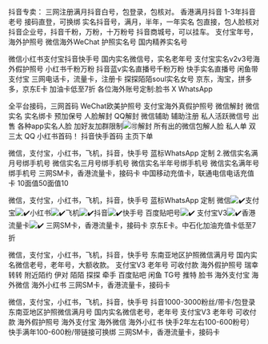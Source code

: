 抖音专卖： 三网注册满月抖音白号，包登录，包核对。 香港满月抖音 1-3年抖音老号 接码直登，可换绑 实名抖音号，满月，半年，一年实名 包直接，包人脸核对 抖音企业号，抖音千粉，万粉，十万粉号 抖音商城号，可以挂车。 支付宝年号，海外护照号  微信海外WeChat 护照实名号 国内精养实名号





微信小红书支付宝抖音快手号 国内实名微信号，实名老年号 支付宝实名v2v3号海外假护照号 小红书千粉万粉 抖音蓝v实名直播号千粉万粉 快手实名直播号 闲鱼带支付宝 三网电话卡，流量卡，注册卡 探探陌陌soul实名女号 京东，淘宝，拼多多，京东E卡 加油卡低至7折 各位海外账号定制:脸书 X WhatsApp



全平台接码，三网首码 WeChat欧美护照号 支付宝海外真假护照号 微信解封  微信实名  实名绑卡  预加保号 人脸解封   QQ解封 微信辅助   辅助注册 私人活跃微信号 出售 各种app实名人脸 加好友加群限制![🉑](https://abs-0.twimg.com/emoji/v2/svg/1f251.svg)解封 所有出的微信包解人脸 私人单 双 三太 QQ 小红书首码！ 抖音快手首码 主页下单





微信，支付宝，小红书，飞机，抖音，快手号 蓝标WhatsApp 定制 2.微信实名满月号绑手机号           微信实名三月号绑手机号           微信实名半年号绑手机号             微信实名满年号绑手机号         三网SM卡，香港流量卡，接码卡 中国移动充值卡，联通电信电话充值卡 10面值50面值10





微信，支付宝，小红书，飞机，抖音，快手号 蓝标WhatsApp 定制 微信![✔️](https://abs-0.twimg.com/emoji/v2/svg/2714.svg)支付宝![✔️](https://abs-0.twimg.com/emoji/v2/svg/2714.svg)小红书![✔️](https://abs-0.twimg.com/emoji/v2/svg/2714.svg)飞机![✔️](https://abs-0.twimg.com/emoji/v2/svg/2714.svg)抖音![✔️](https://abs-0.twimg.com/emoji/v2/svg/2714.svg)快手号 百度贴吧号![✔️](https://abs-0.twimg.com/emoji/v2/svg/2714.svg) 支付宝V3![✔️](https://abs-0.twimg.com/emoji/v2/svg/2714.svg)香港流量卡![✔️](https://abs-0.twimg.com/emoji/v2/svg/2714.svg) 三网SM卡，香港流量卡，接码卡 京东E卡。中石化加油充值卡低至7折



微信，支付宝，小红书，飞机，抖音，快手号  东南亚地区护照微信满月号 国内实名微信老号，老年号，大额收款。 支付宝V3 老年号 可收付款  海外假护照号 瑞幸 转转  附近陌约 伊对 陌陌 探探  牵手  百度贴吧 闲鱼 TG号 推特 脸书 海外支付宝 海外微信 海外小红书  三网SM卡，香港流量卡，接码卡



微信，支付宝，小红书，飞机，抖音，快手号 抖音1000-3000粉丝/带卡/包登录 东南亚地区护照微信满月号 国内实名微信老号，老年号 支付宝V3 老年号 可收付款  海外假护照号 海外支付宝 海外微信 海外小红书 快手2年左右100-600粉号） 快手满年100-600粉/带链接可换绑 三网SM卡，香港流量卡，接码卡